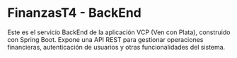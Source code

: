 # FinanzasT4 - BackEnd

Este es el servicio BackEnd de la aplicación VCP (Ven con Plata), construido con Spring Boot. Expone una API REST para gestionar operaciones financieras, autenticación de usuarios y otras funcionalidades del sistema.